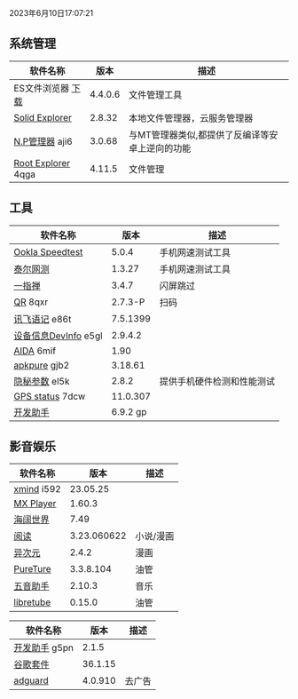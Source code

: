 2023年6月10日17:07:21

## 系统管理

| 软件名称                                                     | 版本    | 描述                                            |
| ------------------------------------------------------------ | ------- | ----------------------------------------------- |
| ES文件浏览器 [下载](https://pan.lanzoub.com/b0f1d7s2h)       | 4.4.0.6 | 文件管理工具                                    |
| [Solid Explorer](https://pan.lanzoub.com/b0f19gdfa)          | 2.8.32  | 本地文件管理器，云服务管理器                    |
| [N.P管理器](https://pan.lanzoub.com/b06m0cevg?pwd=aji6)  aji6 | 3.0.68  | 与MT管理器类似,都提供了反编译等安卓上逆向的功能 |
| [Root Explorer](https://pan.lanzoub.com/b06ll1dfi?pwd=4qga)  4qga | 4.11.5  | 文件管理                                        |



## 工具

| 软件名称                                                     | 版本     | 描述                       |
| ------------------------------------------------------------ | -------- | -------------------------- |
| [Ookla Speedtest](https://pan.lanzoub.com/b0f19i6af)         | 5.0.4    | 手机网速测试工具           |
| [泰尔网测](https://www.coolapk.com/apk/com.knowyou.perception) | 1.3.27   | 手机网速测试工具           |
| [一指禅](https://estar.lanzoub.com/11o)                      | 3.4.7    | 闪屏跳过                   |
| [QR](https://www.lanzoub.com/b06lnskqf?pwd=8qxr)  8qxr       | 2.7\.3-P | 扫码                       |
| [讯飞语记](https://pan.lanzoub.com/b06llc0sj?pwd=e86t) e86t  | 7.5.1399 |                            |
| [设备信息DevInfo](https://pan.lanzoub.com/b06mcp2le?pwd=e5gl)  e5gl | 2.9.4.2  |                            |
| [AIDA](https://www.lanzoub.com/b06lo9kqh?pwd=6mif)  6mif     | 1.90     |                            |
| [apkpure](https://www.lanzoub.com/b06ljuo9a?pwd=gjb2)  gjb2  | 3.18.61  |                            |
| [隐秘参数](https://myqqjd.lanzoub.com/b06mhavbi?pwd=el5k)  el5k | 2.8.2    | 提供手机硬件检测和性能测试 |
| [GPS status](https://myqqjd.lanzoub.com/b06ltxx5i?pwd=7dcw)  7dcw | 11.0.307 |                            |
| [开发助手](https://pan.lanzoub.com/b06lmdxmd)                | 6.9.2 gp |                            |



## 影音娱乐

| 软件名称                                                     | 版本        | 描述      |
| ------------------------------------------------------------ | ----------- | --------- |
| [xmind](https://pan.lanzoub.com/b06lkjpah?pwd=i592)   i592   | 23.05.25    |           |
| [MX Player](https://pan.lanzoub.com/b0f19eo3c)               | 1.60.3      |           |
| [海阔世界](https://haikuo.lanzoub.com/u/GoldRiver)           | 7.49        |           |
| [阅读](https://www.coolapk.com/apk/256030)                   | 3.23.060622 | 小说/漫画 |
| [异次元](https://www.lanzoub.com/b595600)                    | 2.4.2       | 漫画      |
| [PureTure](https://pan.lanzoub.com/b0f2lkrab)                | 3.3.8.104   | 油管      |
| [五音助手](https://www.lanzoub.com/b00nbytqj)                | 2.10.3      | 音乐      |
| [libretube](https://github.com/libre-tube/LibreTube/releases) | 0.15.0      | 油管      |





| 软件名称                                                    | 版本    | 描述   |
| ----------------------------------------------------------- | ------- | ------ |
| [开发助手](https://pan.lanzoub.com/b06m5xvtc?pwd=g5pn) g5pn | 2.1.5   |        |
| [谷歌套件]( https://pan.lanzoub.com/b0f195fyf)              | 36.1.15 |        |
| [adguard](https://pan.lanzoub.com/b0f19420h)                | 4.0.910 | 去广告 |

